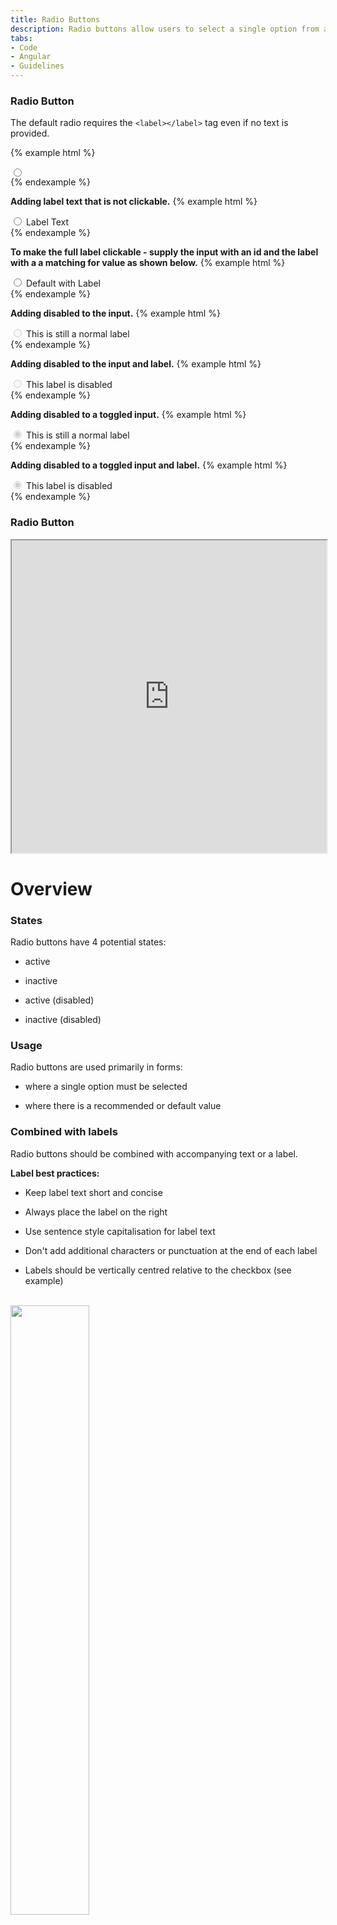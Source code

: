 ```yaml
---
title: Radio Buttons
description: Radio buttons allow users to select a single option from a list of predefined options.
tabs:
- Code
- Angular 
- Guidelines
---
```


<!-- Start Cupcake Code Tab -->
<div id="code" class="docs-tabs-content" markdown="1">

### Radio Button
The default radio requires the `<label></label>` tag even if no text is provided.

{% example html %}
<div class="c-radio">
	<input type="radio" name="check">
	<label></label>
</div>
{% endexample %}

**Adding label text that is not clickable.**
{% example html %}
<div class="c-radio">
	<input type="radio" name="check">
	<label>Label Text</label>
</div>
{% endexample %}


**To make the full label clickable - supply the input with an id and the label with a a matching for value as shown below.**
{% example html %}
<div class="c-radio">
  <input type="radio" id="radio1" name="check">
  <label for="radio1">Default with Label</label>
</div>
{% endexample %}



**Adding disabled to the input.**
{% example html %}
<div class="c-radio">
  <input type="radio" id="radio2" name="check" disabled>
  <label for="radio2">This is still a normal label</label>
</div>
{% endexample %}


**Adding disabled to the input and label.**
{% example html %}
<div class="c-radio" disabled>
  <input type="radio" id="radio3" name="radio" disabled>
  <label for="radio3">This label is disabled</label>
</div>
{% endexample %}


**Adding disabled to a toggled input.**
{% example html %}
<div class="c-radio">
  <input type="radio" id="radio4" name="radio" checked="checked" disabled>
  <label for="radio4">This is still a normal label</label>
</div>
{% endexample %}


**Adding disabled to a toggled input and label.**
{% example html %}
<div class="c-radio" disabled="">
  <input type="radio" id="radio5" name="radio4" checked="checked" disabled="">
  <label for="radio5">This label is disabled</label>
</div>
{% endexample %}


</div>
<!-- End Cupcake Code Tab -->

<!-- Start Angular Tab -->
<div id="angular" class="docs-tabs-content" markdown="1">

### Radio Button
<iframe title="storybook" width="100%" height="500px" src="https://pages.code.ipreo.com/ipreo/sprinkles/?path=/story/components-forms--radio-button&nav=0"></iframe>

</div>
<!-- End Angular Tab -->

<!-- Start Design Guidelines Section -->
<div id="guidelines" class="docs-tabs-content" markdown="1">

# Overview

### States
Radio buttons have 4 potential states:

- active

- inactive

- active (disabled)

- inactive (disabled)

### Usage
Radio buttons are used primarily in forms:

- where a single option must be selected

- where there is a recommended or default value

### Combined with labels
Radio buttons should be combined with accompanying text or a label.

**Label best practices:**

- Keep label text short and concise

- Always place the label on the right

- Use sentence style capitalisation for label text

- Don't add additional characters or punctuation at the end of each label

- Labels should be vertically centred relative to the checkbox (see example)

<br>

<img src="{{ site.url }}{{ site.baseurl }}/assets/img/elements/radio-buttons/new-format/radio-label-placement@2x.png" width="50%;">

<br>

### Best practices
- Use radio buttons in combination with accompanying text or a label

- Preference should be given to vertical radio button lists, as it reads better

- Horizontal list groups should be limited and not allowed to wrap

- Try and keep radio button lists to 8 or less items

- Show default or recommended values as pre-selected

<hr>

## Examples

**A radio group used in a vertical list format in a form**

<img src="{{ site.url }}{{ site.baseurl }}/assets/img/elements/radio-buttons/new-format/radio-vertical-group-example@2x.png" width="50%;">

<br>

**A radio group with a recommended value selected by default**

<img src="{{ site.url }}{{ site.baseurl }}/assets/img/elements/radio-buttons/new-format/radio-default-value-example@2x.png" width="50%;">

<br>

**A radio group used in a horizontal list format in a form**

<img src="{{ site.url }}{{ site.baseurl }}/assets/img/elements/radio-buttons/new-format/radio-horisontal-group-example@2x.png" width="50%;">

</div>
<!-- End Design Section -->



